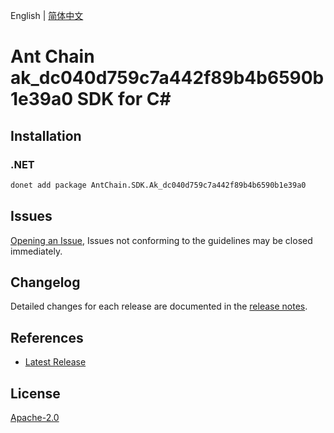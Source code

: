 English | [简体中文](README-CN.md)

# Ant Chain ak_dc040d759c7a442f89b4b6590b1e39a0 SDK for C#

## Installation

### .NET

```bash
donet add package AntChain.SDK.Ak_dc040d759c7a442f89b4b6590b1e39a0
```

## Issues

[Opening an Issue](https://github.com/alipay/antchain-openapi-prod-sdk/issues/new), Issues not conforming to the guidelines may be closed immediately.

## Changelog

Detailed changes for each release are documented in the [release notes](./ChangeLog.md).

## References

* [Latest Release](https://github.com/alipay/antchain-openapi-prod-sdk/)

## License

[Apache-2.0](http://www.apache.org/licenses/LICENSE-2.0)
